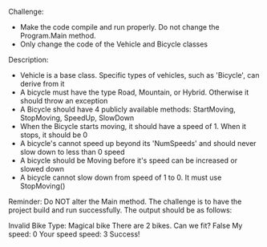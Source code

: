 Challenge: 
- Make the code compile and run properly. Do not change the Program.Main method.
- Only change the code of the Vehicle and Bicycle classes

Description:
- Vehicle is a base class. Specific types of vehicles, such as 'Bicycle', can derive from it
- A bicycle must have the type Road, Mountain, or Hybrid. Otherwise it should throw an exception
- A Bicycle should have 4 publicly available methods: StartMoving, StopMoving, SpeedUp, SlowDown
- When the Bicycle starts moving, it should have a speed of 1. When it stops, it should be 0
- A bicycle's cannot speed up beyond its 'NumSpeeds' and should never slow down to less than 0 speed
- A bicycle should be Moving before it's speed can be increased or slowed down
- A bicycle cannot slow down from speed of 1 to 0. It must use StopMoving()

Reminder: Do NOT alter the Main method. The challenge is to have the project build and run successfully. The output should be as follows:

Invalid Bike Type: Magical bike
There are 2 bikes.
Can we fit? False
My speed: 0
Your speed speed: 3
Success!

